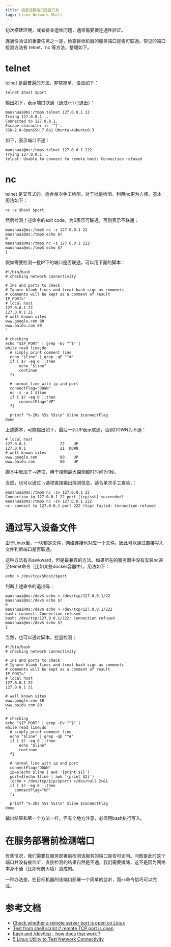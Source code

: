 ```yaml
---
title: 检查远程端口是否开放
tags: Linux Network Shell
---
```


初次搭建环境，或者排查运维问题，通常需要做连通性验证。

连通性验证的重要任务之一是，检查目标机器的服务端口是否可联通。常见的端口检测方法有 telnet、nc 等方法，整理如下。

<!--more-->

# telnet

telnet 是最普遍的方法。非常简单，语法如下：

```shell
telnet $host $port
```

输出如下，表示端口联通（通过`ctl+]`退出）：

```shell
maoshuai@ms:/tmp$ telnet 127.0.0.1 22
Trying 127.0.0.1...
Connected to 127.0.0.1.
Escape character is '^]'.
SSH-2.0-OpenSSH_7.6p1 Ubuntu-4ubuntu0.3
```

如下，表示端口不通：

```shell
maoshuai@ms:/tmp$ telnet 127.0.0.1 222
Trying 127.0.0.1...
telnet: Unable to connect to remote host: Connection refused
```

# nc

telnet 是交互式的，适合单次手工检测，对于批量检测，利用nc更为方便。基本用法如下：

```shell
nc -z $host $port
```

然后检测上述命令的exit code，为0表示可联通，否则表示不联通：


```shell
maoshuai@ms:/tmp$ nc -z 127.0.0.1 22
maoshuai@ms:/tmp$ echo $?
0
maoshuai@ms:/tmp$ nc -z 127.0.0.1 222
maoshuai@ms:/tmp$ echo $?
1
```

假如需要检测一批IP下的端口是否联通，可以用下面的脚本：

```shell
#!/bin/bash
# checking network connectivity

# IPs and ports to check
# Ignore blank lines and treat hash sign as comments
# comments will be kept as a comment of result
IP_PORT="
# local host 
127.0.0.1 22
127.0.0.1 21
# well known sites
www.google.com 80
www.baidu.com 80
"

# checking
echo "$IP_PORT" | grep -Ev "^$" |
while read line;do
  # simply print comment line
  echo "$line" | grep -qE "^#"
  if [ $? -eq 0 ];then
	  echo "$line"
	  continue
  fi

  # normal line with ip and port
  connectFlag="DOWN"
  nc -z -w 1 $line
  if [ $? -eq 0 ];then
	  connectFlag="UP"
  fi

  printf "%-20s %5s %5s\n" $line $connectFlag
done
```
上述脚本，可能输出如下，最后一列UP表示联通，否则DOWN为不通：
```shell
# local host
127.0.0.1               22    UP
127.0.0.1               21  DOWN
# well known sites
www.google.com          80    UP
www.baidu.com           80    UP
```
脚本中增加了`-w`选项，用于控制最大探测超时时间为1秒。


当然，也可以通过`-v`选项直接输出探测信息，适合单次手工查验，：

```shell
maoshuai@ms:/tmp$ nc -zv 127.0.0.1 22
Connection to 127.0.0.1 22 port [tcp/ssh] succeeded!
maoshuai@ms:/tmp$ nc -zv 127.0.0.1 222
nc: connect to 127.0.0.1 port 222 (tcp) failed: Connection refused
```

# 通过写入设备文件

由于Linux里，一切都是文件，网络连接也对应一个文件。因此可以通过直接写入文件判断端口是否联通。

这种方法有点awkward，但是最兼容的方法。如果所在的服务器中没有安装nc甚至telnet命令（比如某些docker容器中），用法如下：

```shell
echo > /dev/tcp/$host/$port
```

判断上述命令的退出码：

```shell
maoshuai@ms:/dev$ echo > /dev/tcp/127.0.0.1/22
maoshuai@ms:/dev$ echo $?
0
maoshuai@ms:/dev$ echo > /dev/tcp/127.0.0.1/222
bash: connect: Connection refused
bash: /dev/tcp/127.0.0.1/222: Connection refused
maoshuai@ms:/dev$ echo $?
1
```

当然，也可以通过脚本，批量检测：
```shell
#!/bin/bash
# checking network connectivity

# IPs and ports to check
# Ignore blank lines and treat hash sign as comments
# comments will be kept as a comment of result
IP_PORT="
# local host 
127.0.0.1 22
127.0.0.1 21

# well known sites
www.google.com 80
www.baidu.com 80
"

# checking
echo "$IP_PORT" | grep -Ev "^$" |
while read line;do
  # simply print comment line
  echo "$line" | grep -qE "^#"
  if [ $? -eq 0 ];then
	  echo "$line"
	  continue
  fi

  # normal line with ip and port
  connectFlag="DOWN"
  ip=$(echo $line | awk '{print $1}')
  port=$(echo $line | awk '{print $2}')
  (echo > /dev/tcp/$ip/$port) >/dev/null 2>&1
  if [ $? -eq 0 ];then
    connectFlag="UP"
  fi

  printf "%-20s %5s %5s\n" $line $connectFlag
done
```

输出结果和第一个方法一样，但有个地方注意，必须用bash执行写入。


# 在服务部署前检测端口

有些情况，我们需要在服务部署前检测该服务的端口是否可访问。问题是此时这个端口并没有被监听，直接检测的结果自然是不通，我们需要排除，这不是因为网络本身不通（比如有防火墙）造成的。

一种办法是，在目标机器的该端口部署一个简单的监听，而`nc`命令恰巧可以完成。

# 参考文档

* [Check whether a remote server port is open on Linux](https://www.pixelstech.net/article/1514049471-Check-whether-a-remote-server-port-is-open-on-Linux)
* [Test from shell script if remote TCP port is open](https://stackoverflow.com/questions/4922943/test-from-shell-script-if-remote-tcp-port-is-open/5398366)
* [bash and /dev/tcp - how does that work ?](https://ubuntuforums.org/showthread.php?t=1656623)
* [5 Linux Utility to Test Network Connectivity](https://geekflare.com/linux-test-network-connectivity/amp/)